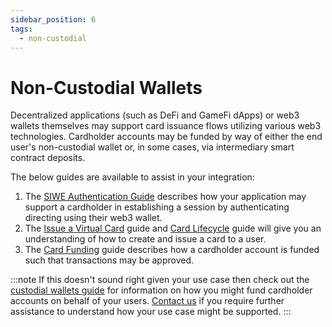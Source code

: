 ```yaml
---
sidebar_position: 6
tags:
  - non-custodial
---
```


# Non-Custodial Wallets

Decentralized applications (such as DeFi and GameFi dApps) or web3 wallets themselves may support card issuance flows utilizing various web3 technologies. Cardholder accounts may be funded by way of either the end user's non-custodial wallet or, in some cases, via intermediary smart contract deposits.

The below guides are available to assist in your integration: 
1. The [SIWE Authentication Guide](/guides/authentication#siwe-authentication) describes how your application may support a cardholder in establishing a session by authenticating directing using their web3 wallet.
1. The [Issue a Virtual Card](/guides/issue-a-virtual-card) guide and [Card Lifecycle](/guides/card-lifecycle) guide will give you an understanding of how to create and issue a card to a user.
1. The [Card Funding](/guides/card-funding) guide describes how a cardholder account is funded such that transactions may be approved.


:::note
If this doesn't sound right given your use case then check out the [custodial wallets guide](/guides/custodial-wallets) for information on how you might fund cardholder accounts on behalf of your users. [Contact us](https://immersve.com/contact/) if you require further assistance to understand how your use case might be supported.
:::